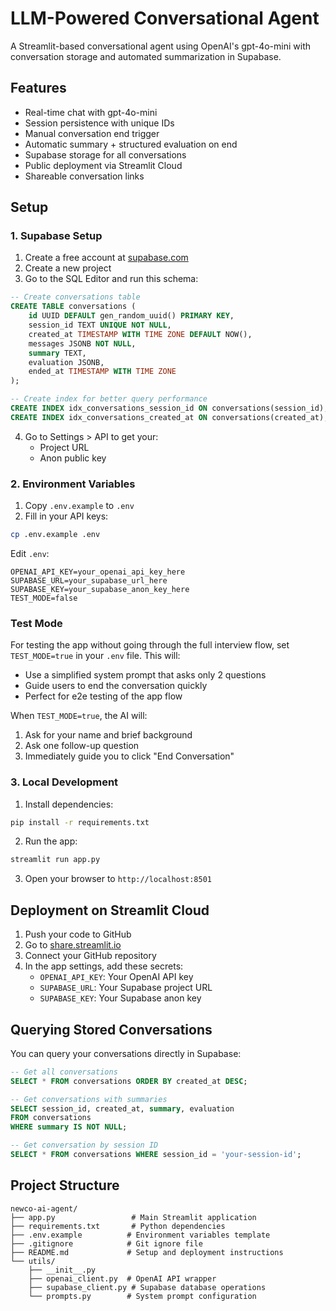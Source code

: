 # LLM-Powered Conversational Agent

A Streamlit-based conversational agent using OpenAI's gpt-4o-mini with conversation storage and automated summarization in Supabase.

## Features

- Real-time chat with gpt-4o-mini
- Session persistence with unique IDs
- Manual conversation end trigger
- Automatic summary + structured evaluation on end
- Supabase storage for all conversations
- Public deployment via Streamlit Cloud
- Shareable conversation links

## Setup

### 1. Supabase Setup

1. Create a free account at [supabase.com](https://supabase.com)
2. Create a new project
3. Go to the SQL Editor and run this schema:

```sql
-- Create conversations table
CREATE TABLE conversations (
    id UUID DEFAULT gen_random_uuid() PRIMARY KEY,
    session_id TEXT UNIQUE NOT NULL,
    created_at TIMESTAMP WITH TIME ZONE DEFAULT NOW(),
    messages JSONB NOT NULL,
    summary TEXT,
    evaluation JSONB,
    ended_at TIMESTAMP WITH TIME ZONE
);

-- Create index for better query performance
CREATE INDEX idx_conversations_session_id ON conversations(session_id);
CREATE INDEX idx_conversations_created_at ON conversations(created_at);
```

4. Go to Settings > API to get your:
   - Project URL
   - Anon public key

### 2. Environment Variables

1. Copy `.env.example` to `.env`
2. Fill in your API keys:

```bash
cp .env.example .env
```

Edit `.env`:
```
OPENAI_API_KEY=your_openai_api_key_here
SUPABASE_URL=your_supabase_url_here
SUPABASE_KEY=your_supabase_anon_key_here
TEST_MODE=false
```

### Test Mode

For testing the app without going through the full interview flow, set `TEST_MODE=true` in your `.env` file. This will:

- Use a simplified system prompt that asks only 2 questions
- Guide users to end the conversation quickly
- Perfect for e2e testing of the app flow

When `TEST_MODE=true`, the AI will:
1. Ask for your name and brief background
2. Ask one follow-up question
3. Immediately guide you to click "End Conversation"

### 3. Local Development

1. Install dependencies:
```bash
pip install -r requirements.txt
```

2. Run the app:
```bash
streamlit run app.py
```

3. Open your browser to `http://localhost:8501`

## Deployment on Streamlit Cloud

1. Push your code to GitHub
2. Go to [share.streamlit.io](https://share.streamlit.io)
3. Connect your GitHub repository
4. In the app settings, add these secrets:
   - `OPENAI_API_KEY`: Your OpenAI API key
   - `SUPABASE_URL`: Your Supabase project URL
   - `SUPABASE_KEY`: Your Supabase anon key

## Querying Stored Conversations

You can query your conversations directly in Supabase:

```sql
-- Get all conversations
SELECT * FROM conversations ORDER BY created_at DESC;

-- Get conversations with summaries
SELECT session_id, created_at, summary, evaluation 
FROM conversations 
WHERE summary IS NOT NULL;

-- Get conversation by session ID
SELECT * FROM conversations WHERE session_id = 'your-session-id';
```

## Project Structure

```
newco-ai-agent/
├── app.py                 # Main Streamlit application
├── requirements.txt       # Python dependencies
├── .env.example          # Environment variables template
├── .gitignore            # Git ignore file
├── README.md             # Setup and deployment instructions
└── utils/
    ├── __init__.py
    ├── openai_client.py  # OpenAI API wrapper
    ├── supabase_client.py # Supabase database operations
    └── prompts.py        # System prompt configuration
```
